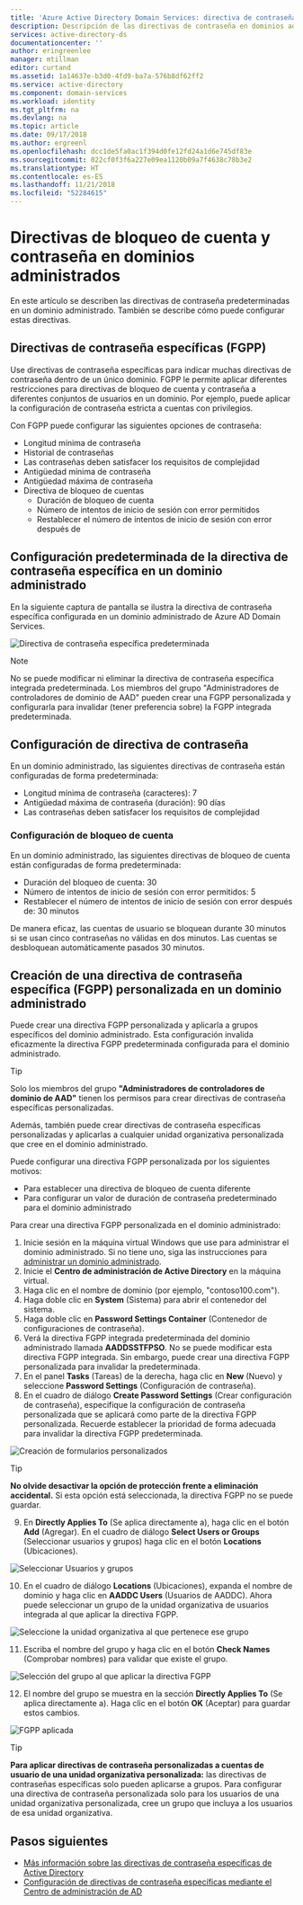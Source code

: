```yaml
---
title: 'Azure Active Directory Domain Services: directiva de contraseña | Microsoft Docs'
description: Descripción de las directivas de contraseña en dominios administrados.
services: active-directory-ds
documentationcenter: ''
author: eringreenlee
manager: mtillman
editor: curtand
ms.assetid: 1a14637e-b3d0-4fd9-ba7a-576b8df62ff2
ms.service: active-directory
ms.component: domain-services
ms.workload: identity
ms.tgt_pltfrm: na
ms.devlang: na
ms.topic: article
ms.date: 09/17/2018
ms.author: ergreenl
ms.openlocfilehash: dcc1de5fa0ac1f394d0fe12fd24a1d6e745df83e
ms.sourcegitcommit: 022cf0f3f6a227e09ea1120b09a7f4638c78b3e2
ms.translationtype: HT
ms.contentlocale: es-ES
ms.lasthandoff: 11/21/2018
ms.locfileid: "52284615"
---
```

# <a name="password-and-account-lockout-policies-on-managed-domains"></a>Directivas de bloqueo de cuenta y contraseña en dominios administrados
En este artículo se describen las directivas de contraseña predeterminadas en un dominio administrado. También se describe cómo puede configurar estas directivas.

## <a name="fine-grained-password-policies-fgpp"></a>Directivas de contraseña específicas (FGPP)
Use directivas de contraseña específicas para indicar muchas directivas de contraseña dentro de un único dominio. FGPP le permite aplicar diferentes restricciones para directivas de bloqueo de cuenta y contraseña a diferentes conjuntos de usuarios en un dominio. Por ejemplo, puede aplicar la configuración de contraseña estricta a cuentas con privilegios.

Con FGPP puede configurar las siguientes opciones de contraseña:
* Longitud mínima de contraseña
* Historial de contraseñas
* Las contraseñas deben satisfacer los requisitos de complejidad
* Antigüedad mínima de contraseña
* Antigüedad máxima de contraseña
* Directiva de bloqueo de cuentas
    * Duración de bloqueo de cuenta
    * Número de intentos de inicio de sesión con error permitidos
    * Restablecer el número de intentos de inicio de sesión con error después de


## <a name="default-fine-grained-password-policy-settings-on-a-managed-domain"></a>Configuración predeterminada de la directiva de contraseña específica en un dominio administrado
En la siguiente captura de pantalla se ilustra la directiva de contraseña específica configurada en un dominio administrado de Azure AD Domain Services.

![Directiva de contraseña específica predeterminada](./media/how-to/default-fgpp.png)

> [!NOTE]
> No se puede modificar ni eliminar la directiva de contraseña específica integrada predeterminada. Los miembros del grupo "Administradores de controladores de dominio de AAD" pueden crear una FGPP personalizada y configurarla para invalidar (tener preferencia sobre) la FGPP integrada predeterminada.
>
>

## <a name="password-policy-settings"></a>Configuración de directiva de contraseña
En un dominio administrado, las siguientes directivas de contraseña están configuradas de forma predeterminada:
* Longitud mínima de contraseña (caracteres): 7
* Antigüedad máxima de contraseña (duración): 90 días
* Las contraseñas deben satisfacer los requisitos de complejidad

### <a name="account-lockout-settings"></a>Configuración de bloqueo de cuenta
En un dominio administrado, las siguientes directivas de bloqueo de cuenta están configuradas de forma predeterminada:
* Duración del bloqueo de cuenta: 30
* Número de intentos de inicio de sesión con error permitidos: 5
* Restablecer el número de intentos de inicio de sesión con error después de: 30 minutos

De manera eficaz, las cuentas de usuario se bloquean durante 30 minutos si se usan cinco contraseñas no válidas en dos minutos. Las cuentas se desbloquean automáticamente pasados 30 minutos.


## <a name="create-a-custom-fine-grained-password-policy-fgpp-on-a-managed-domain"></a>Creación de una directiva de contraseña específica (FGPP) personalizada en un dominio administrado
Puede crear una directiva FGPP personalizada y aplicarla a grupos específicos del dominio administrado. Esta configuración invalida eficazmente la directiva FGPP predeterminada configurada para el dominio administrado.

> [!TIP]
> Solo los miembros del grupo **"Administradores de controladores de dominio de AAD"** tienen los permisos para crear directivas de contraseña específicas personalizadas.
>
>

Además, también puede crear directivas de contraseña específicas personalizadas y aplicarlas a cualquier unidad organizativa personalizada que cree en el dominio administrado.

Puede configurar una directiva FGPP personalizada por los siguientes motivos:
* Para establecer una directiva de bloqueo de cuenta diferente
* Para configurar un valor de duración de contraseña predeterminado para el dominio administrado

Para crear una directiva FGPP personalizada en el dominio administrado:
1. Inicie sesión en la máquina virtual Windows que use para administrar el dominio administrado. Si no tiene uno, siga las instrucciones para [administrar un dominio administrado](active-directory-ds-admin-guide-administer-domain.md).
2. Inicie el **Centro de administración de Active Directory** en la máquina virtual.
3. Haga clic en el nombre de dominio (por ejemplo, "contoso100.com").
4. Haga doble clic en **System** (Sistema) para abrir el contenedor del sistema.
5. Haga doble clic en **Password Settings Container** (Contenedor de configuraciones de contraseña).
6. Verá la directiva FGPP integrada predeterminada del dominio administrado llamada **AADDSSTFPSO**. No se puede modificar esta directiva FGPP integrada. Sin embargo, puede crear una directiva FGPP personalizada para invalidar la predeterminada.
7. En el panel **Tasks** (Tareas) de la derecha, haga clic en **New** (Nuevo) y seleccione **Password Settings** (Configuración de contraseña).
8. En el cuadro de diálogo **Create Password Settings** (Crear configuración de contraseña), especifique la configuración de contraseña personalizada que se aplicará como parte de la directiva FGPP personalizada. Recuerde establecer la prioridad de forma adecuada para invalidar la directiva FGPP predeterminada.

  ![Creación de formularios personalizados](./media/how-to/custom-fgpp.png)

  > [!TIP]
  > **No olvide desactivar la opción de protección frente a eliminación accidental.** Si esta opción está seleccionada, la directiva FGPP no se puede guardar.
  >
  >

9. En **Directly Applies To** (Se aplica directamente a), haga clic en el botón **Add** (Agregar). En el cuadro de diálogo **Select Users or Groups** (Seleccionar usuarios y grupos) haga clic en el botón **Locations** (Ubicaciones).

  ![Seleccionar Usuarios y grupos](./media/how-to/fgpp-applies-to.png)

10. En el cuadro de diálogo **Locations** (Ubicaciones), expanda el nombre de dominio y haga clic en **AADDC Users** (Usuarios de AADDC). Ahora puede seleccionar un grupo de la unidad organizativa de usuarios integrada al que aplicar la directiva FGPP.

  ![Seleccione la unidad organizativa al que pertenece ese grupo](./media/how-to/fgpp-container.png)

11. Escriba el nombre del grupo y haga clic en el botón **Check Names** (Comprobar nombres) para validar que existe el grupo.

  ![Selección del grupo al que aplicar la directiva FGPP](./media/how-to/fgpp-apply-group.png)

12. El nombre del grupo se muestra en la sección **Directly Applies To** (Se aplica directamente a). Haga clic en el botón **OK** (Aceptar) para guardar estos cambios.

  ![FGPP aplicada](./media/how-to/fgpp-applied.png)

> [!TIP]
> **Para aplicar directivas de contraseña personalizadas a cuentas de usuario de una unidad organizativa personalizada:** las directivas de contraseñas específicas solo pueden aplicarse a grupos. Para configurar una directiva de contraseña personalizada solo para los usuarios de una unidad organizativa personalizada, cree un grupo que incluya a los usuarios de esa unidad organizativa.
>
>

## <a name="next-steps"></a>Pasos siguientes
* [Más información sobre las directivas de contraseña específicas de Active Directory](/previous-versions/windows/it-pro/windows-server-2008-R2-and-2008/cc770394(v=ws.10))
* [Configuración de directivas de contraseña específicas mediante el Centro de administración de AD](https://docs.microsoft.com/windows-server/identity/ad-ds/get-started/adac/introduction-to-active-directory-administrative-center-enhancements--level-100-#fine_grained_pswd_policy_mgmt)
